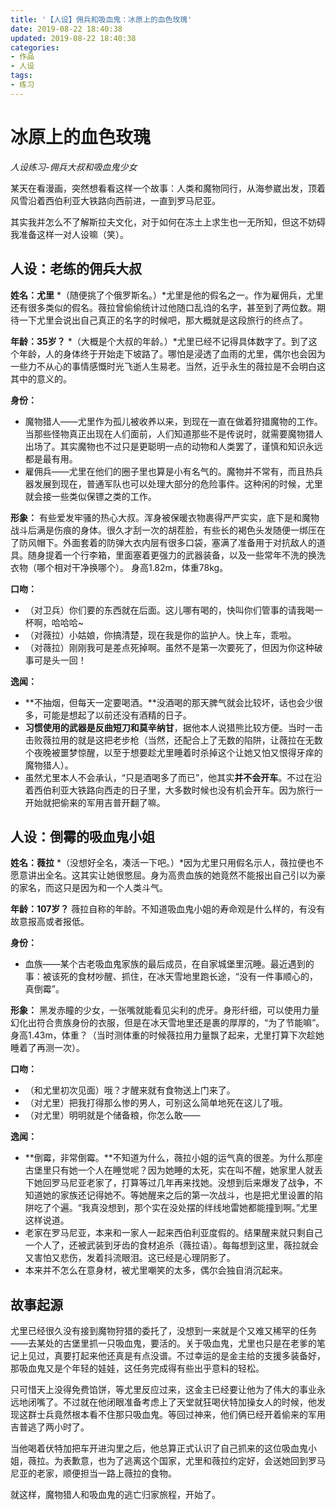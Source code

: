 ```yaml
---
title: '【人设】佣兵和吸血鬼：冰原上的血色玫瑰'
date: 2019-08-22 18:40:38
updated: 2019-08-22 18:40:38
categories:
- 作品
- 人设
tags:
- 练习
---
```


# 冰原上的血色玫瑰
*人设练习-佣兵大叔和吸血鬼少女*

某天在看漫画，突然想看看这样一个故事：人类和魔物同行，从海参崴出发，顶着风雪沿着西伯利亚大铁路向西前进，一直到罗马尼亚。

其实我并怎么不了解斯拉夫文化，对于如何在冻土上求生也一无所知，但这不妨碍我准备这样一对人设嘛（笑）。

<!--more-->
## 人设：老练的佣兵大叔

**姓名：尤里**
*（随便挑了个俄罗斯名。）*尤里是他的假名之一。作为雇佣兵，尤里还有很多类似的假名。薇拉曾偷偷统计过他随口乱诌的名字，甚至到了两位数。期待一下尤里会说出自己真正的名字的时候吧，那大概就是这段旅行的终点了。

**年龄：35岁？**
*（大概是个大叔的年龄。）*尤里已经不记得具体数字了。到了这个年龄，人的身体终于开始走下坡路了。哪怕是浸透了血雨的尤里，偶尔也会因为一些力不从心的事情感慨时光飞逝人生易老。当然，近乎永生的薇拉是不会明白这其中的意义的。

**身份：**
- 魔物猎人——尤里作为孤儿被收养以来，到现在一直在做着狩猎魔物的工作。当那些怪物真正出现在人们面前，人们知道那些不是传说时，就需要魔物猎人出场了。其实魔物也不过只是更聪明一点的动物和人类罢了，谨慎和知识永远都是最有用。
- 雇佣兵——尤里在他们的圈子里也算是小有名气的。魔物并不常有，而且热兵器发展到现在，普通军队也可以处理大部分的危险事件。这种闲的时候，尤里就会接一些类似保镖之类的工作。

**形象：**
有些爱发牢骚的热心大叔。浑身被保暖衣物裹得严严实实，底下是和魔物战斗后满是伤痕的身体。很久才刮一次的胡茬脸，有些长的褐色头发随便一绑压在了防风帽下。外面套着的防弹大衣内层有很多口袋，塞满了准备用于对抗敌人的道具。随身提着一个行李箱，里面塞着更强力的武器装备，以及一些常年不洗的换洗衣物（哪个相对干净换哪个）。
身高1.82m，体重78kg。

**口吻：**
- （对卫兵）你们要的东西就在后面。这儿哪有喝的，快叫你们管事的请我喝一杯啊，哈哈哈~
- （对薇拉）小姑娘，你搞清楚，现在我是你的监护人。快上车，乖啦。
- （对薇拉）刚刚我可是差点死掉啊。虽然不是第一次要死了，但因为你这种破事可是头一回！

**逸闻：**
- **不抽烟，但每天一定要喝酒。**没酒喝的那天脾气就会比较坏，话也会少很多，可能是想起了以前还没有酒精的日子。
- **习惯使用的武器是反曲短刀和莫辛纳甘**，据他本人说猎熊比较方便。当时一击击败薇拉用的就是这把老步枪（当然，还配合上了无数的陷阱，让薇拉在无数个夜晚被噩梦惊醒，以至于想要趁尤里睡着时杀掉这个让她又怕又恨得牙痒的魔物猎人）。
- 虽然尤里本人不会承认，“只是酒喝多了而已”，他其实**并不会开车**。不过在沿着西伯利亚大铁路向西走的日子里，大多数时候也没有机会开车。因为旅行一开始就把偷来的军用吉普开翻了嘛。

## 人设：倒霉的吸血鬼小姐

**姓名：薇拉**
*（没想好全名，凑活一下吧。）*因为尤里只用假名示人，薇拉便也不愿意讲出全名。这其实让她很憋屈。身为高贵血族的她竟然不能报出自己引以为豪的家名，而这只是因为和一个人类斗气。

**年龄：107岁？**
薇拉自称的年龄。不知道吸血鬼小姐的寿命观是什么样的，有没有故意报高或者报低。

**身份：**
- 血族——某个古老吸血鬼家族的最后成员，在自家城堡里沉睡。最近遇到的事：被该死的食材吵醒、抓住，在冰天雪地里跑长途，“没有一件事顺心的，真倒霉”。

**形象：**
黑发赤瞳的少女，一张嘴就能看见尖利的虎牙。身形纤细，可以使用力量幻化出符合贵族身份的衣服，但是在冰天雪地里还是裹的厚厚的，“为了节能嘛”。
身高1.43m，体重？（当时测体重的时候薇拉用力量飘了起来，尤里打算下次趁她睡着了再测一次）。

**口吻：**
- （和尤里初次见面）哦？才醒来就有食物送上门来了。
- （对尤里）把我打得那么惨的男人，可别这么简单地死在这儿了哦。
- （对尤里）明明就是个储备粮，你怎么敢——

**逸闻：**
- **倒霉，非常倒霉。**不知道为什么，薇拉小姐的运气真的很差。为什么那座古堡里只有她一个人在睡觉呢？因为她睡的太死，实在叫不醒，她家里人就丢下她回罗马尼亚老家了，打算等过几年再来找她。没想到后来爆发了战争，不知道她的家族还记得她不。等她醒来之后的第一次战斗，也是把尤里设置的陷阱吃了个遍。“我真没想到，那个实在没处摆的绊线地雷她都能撞到啊。”尤里这样说道。
- 老家在罗马尼亚，本来和一家人一起来西伯利亚度假的。结果醒来就只剩自己一个人了，还被武装到牙齿的食材追杀（薇拉语）。每每想到这里，薇拉就会又害怕又悲伤，发着抖流眼泪。这已经是心理阴影了。
- 本来并不怎么在意身材，被尤里嘲笑的太多，偶尔会独自消沉起来。

## 故事起源

尤里已经很久没有接到魔物狩猎的委托了，没想到一来就是个又难又稀罕的任务——去某处的古堡里抓一只吸血鬼，要活的。关于吸血鬼，尤里也只是在老爹的笔记上见过，真要打起来他还真是有点没谱。不过幸运的是金主给的支援多装备好，那吸血鬼又是个年轻的娃娃，这任务完成得有些出乎意料的轻松。

只可惜天上没得免费馅饼，等尤里反应过来，这金主已经要让他为了伟大的事业永远地闭嘴了。不过就在他闭眼准备考虑上了天堂就狂喝伏特加操女人的时候，他发现这群士兵竟然根本看不住那只吸血鬼。等回过神来，他们俩已经开着偷来的军用吉普逃了两小时了。

当他喝着伏特加把车开进沟里之后，他总算正式认识了自己抓来的这位吸血鬼小姐，薇拉。为表歉意，也为了逃离这个国家，尤里和薇拉约定好，会送她回到罗马尼亚的老家，顺便担当一路上薇拉的食物。

就这样，魔物猎人和吸血鬼的逃亡归家旅程，开始了。

